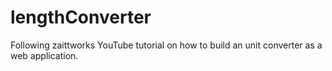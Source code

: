 # lengthConverter
Following zaittworks YouTube tutorial on how to build an unit converter as a web application.
